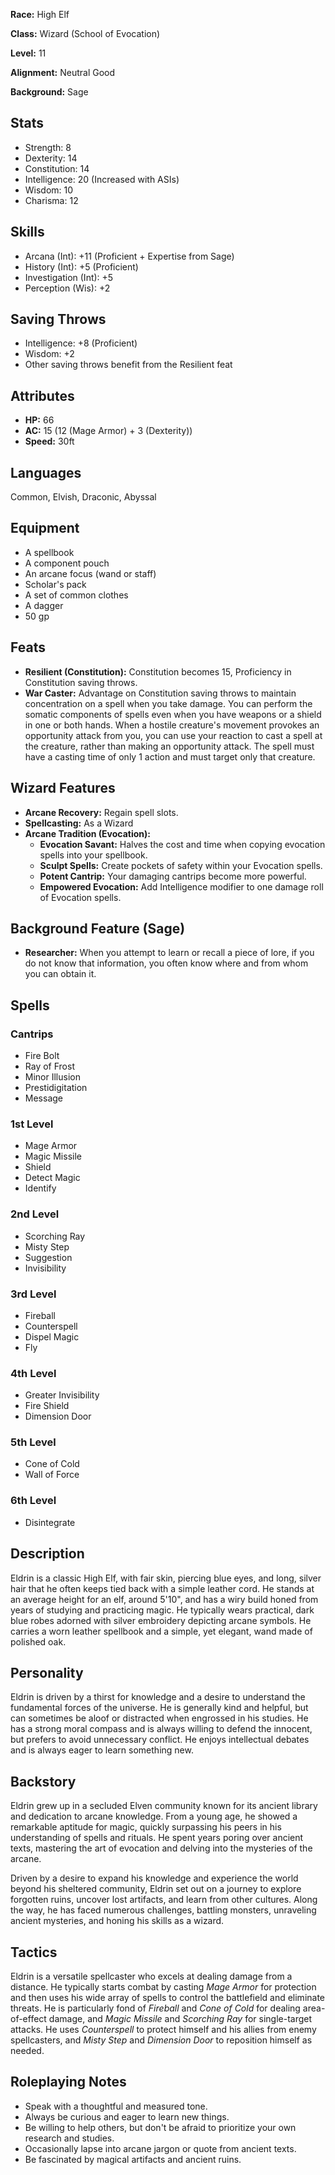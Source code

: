 **Race:** High Elf

**Class:** Wizard (School of Evocation)

**Level:** 11

**Alignment:** Neutral Good

**Background:** Sage

## Stats

*   Strength: 8
*   Dexterity: 14
*   Constitution: 14
*   Intelligence: 20 (Increased with ASIs)
*   Wisdom: 10
*   Charisma: 12

## Skills

*   Arcana (Int): +11 (Proficient + Expertise from Sage)
*   History (Int): +5 (Proficient)
*   Investigation (Int): +5
*   Perception (Wis): +2

## Saving Throws

*   Intelligence: +8 (Proficient)
*   Wisdom: +2
*   Other saving throws benefit from the Resilient feat

## Attributes

*   **HP:** 66
*   **AC:** 15 (12 (Mage Armor) + 3 (Dexterity))
*   **Speed:** 30ft

## Languages

Common, Elvish, Draconic, Abyssal

## Equipment

*   A spellbook
*   A component pouch
*   An arcane focus (wand or staff)
*   Scholar's pack
*   A set of common clothes
*   A dagger
*   50 gp

## Feats

*   **Resilient (Constitution):** Constitution becomes 15, Proficiency in Constitution saving throws.
*   **War Caster:** Advantage on Constitution saving throws to maintain concentration on a spell when you take damage. You can perform the somatic components of spells even when you have weapons or a shield in one or both hands. When a hostile creature's movement provokes an opportunity attack from you, you can use your reaction to cast a spell at the creature, rather than making an opportunity attack. The spell must have a casting time of only 1 action and must target only that creature.

## Wizard Features

*   **Arcane Recovery:** Regain spell slots.
*   **Spellcasting:** As a Wizard
*   **Arcane Tradition (Evocation):**
    *   **Evocation Savant:** Halves the cost and time when copying evocation spells into your
        spellbook.
    *   **Sculpt Spells:** Create pockets of safety within your Evocation spells.
    *   **Potent Cantrip:** Your damaging cantrips become more powerful.
    *   **Empowered Evocation:** Add Intelligence modifier to one damage roll of Evocation
        spells.

## Background Feature (Sage)

*   **Researcher:** When you attempt to learn or recall a piece of lore, if you do not know
    that information, you often know where and from whom you can obtain it.

## Spells

### Cantrips

*   Fire Bolt
*   Ray of Frost
*   Minor Illusion
*   Prestidigitation
*   Message

### 1st Level

*   Mage Armor
*   Magic Missile
*   Shield
*   Detect Magic
*   Identify

### 2nd Level

*   Scorching Ray
*   Misty Step
*   Suggestion
*   Invisibility

### 3rd Level

*   Fireball
*   Counterspell
*   Dispel Magic
*   Fly

### 4th Level

*   Greater Invisibility
*   Fire Shield
*   Dimension Door

### 5th Level

*   Cone of Cold
*   Wall of Force

### 6th Level

*   Disintegrate

## Description

Eldrin is a classic High Elf, with fair skin, piercing blue eyes, and long, silver hair
that he often keeps tied back with a simple leather cord. He stands at an average
height for an elf, around 5'10", and has a wiry build honed from years of studying and
practicing magic. He typically wears practical, dark blue robes adorned with silver
embroidery depicting arcane symbols. He carries a worn leather spellbook and a simple,
yet elegant, wand made of polished oak.

## Personality

Eldrin is driven by a thirst for knowledge and a desire to understand the fundamental
forces of the universe. He is generally kind and helpful, but can sometimes be aloof or
distracted when engrossed in his studies. He has a strong moral compass and is always
willing to defend the innocent, but prefers to avoid unnecessary conflict. He enjoys
intellectual debates and is always eager to learn something new.

## Backstory

Eldrin grew up in a secluded Elven community known for its ancient library and
dedication to arcane knowledge. From a young age, he showed a remarkable aptitude for
magic, quickly surpassing his peers in his understanding of spells and rituals. He
spent years poring over ancient texts, mastering the art of evocation and delving into
the mysteries of the arcane.

Driven by a desire to expand his knowledge and experience the world beyond his sheltered
community, Eldrin set out on a journey to explore forgotten ruins, uncover lost
artifacts, and learn from other cultures. Along the way, he has faced numerous
challenges, battling monsters, unraveling ancient mysteries, and honing his skills as a
wizard.

## Tactics

Eldrin is a versatile spellcaster who excels at dealing damage from a distance. He
typically starts combat by casting *Mage Armor* for protection and then uses his wide
array of spells to control the battlefield and eliminate threats. He is particularly
fond of *Fireball* and *Cone of Cold* for dealing area-of-effect damage, and *Magic
Missile* and *Scorching Ray* for single-target attacks. He uses *Counterspell* to
protect himself and his allies from enemy spellcasters, and *Misty Step* and *Dimension
Door* to reposition himself as needed.

## Roleplaying Notes

*   Speak with a thoughtful and measured tone.
*   Always be curious and eager to learn new things.
*   Be willing to help others, but don't be afraid to prioritize your own research and
    studies.
*   Occasionally lapse into arcane jargon or quote from ancient texts.
*   Be fascinated by magical artifacts and ancient ruins.
